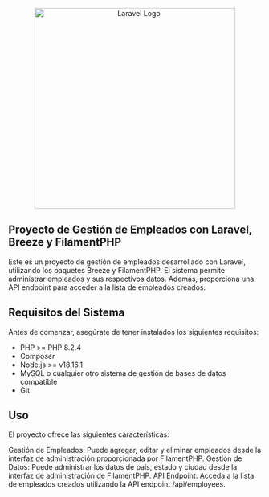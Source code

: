 <p align="center"><a href="https://laravel.com" target="_blank"><img src="https://raw.githubusercontent.com/laravel/art/master/logo-lockup/5%20SVG/2%20CMYK/1%20Full%20Color/laravel-logolockup-cmyk-red.svg" width="400" alt="Laravel Logo"></a></p>



## Proyecto de Gestión de Empleados con Laravel, Breeze y FilamentPHP

Este es un proyecto de gestión de empleados desarrollado con Laravel, utilizando los paquetes Breeze y FilamentPHP. El sistema permite administrar empleados y sus respectivos datos. Además, proporciona una API endpoint para acceder a la lista de empleados creados.

## Requisitos del Sistema
Antes de comenzar, asegúrate de tener instalados los siguientes requisitos:

- PHP >= PHP 8.2.4 
- Composer
- Node.js >= v18.16.1
- MySQL o cualquier otro sistema de gestión de bases de datos compatible
- Git

## Uso
El proyecto ofrece las siguientes características:

Gestión de Empleados: Puede agregar, editar y eliminar empleados desde la interfaz de administración proporcionada por FilamentPHP.
Gestión de Datos: Puede administrar los datos de país, estado y ciudad desde la interfaz de administración de FilamentPHP.
API Endpoint: Acceda a la lista de empleados creados utilizando la API endpoint /api/employees.

